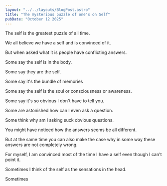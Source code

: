 ```yaml
---
layout: "../../layouts/BlogPost.astro"
title: "The mysterious puzzle of one's on Self"
pubDate: "October 12 2025"
---
```

The self is the greatest puzzle of all time.

We all believe we have a self and is convinced of it.

But when asked what it is people have conflicting answers.

Some say the self is in the body.

Some say they are the self.

Some say it's the bundle of memories

Some say the self is the soul or consciousness or awareness.

Some say it's so obvious I don't have to tell you.

Some are astonished how can I even ask a question.

Some think why am I asking suck obvious questions.

You might have noticed how the answers seems be all different.

But at the same time you can also make the case why in some way these answers are not completely wrong.

For myself, I am convinced most of the time I have a self even though I can't point it.

Sometimes I think of the self as the sensations in the head.

Sometimes




